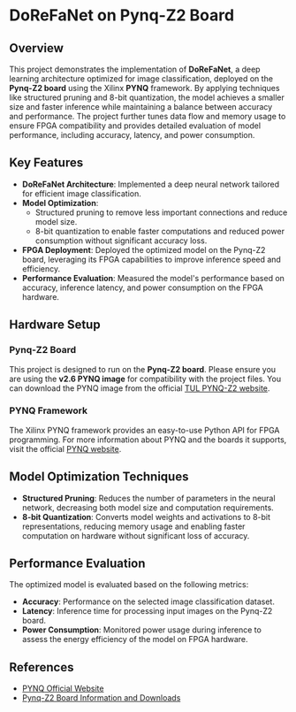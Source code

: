 # DoReFaNet on Pynq-Z2 Board

## Overview

This project demonstrates the implementation of **DoReFaNet**, a deep learning architecture optimized for image classification, deployed on the **Pynq-Z2 board** using the Xilinx **PYNQ** framework. By applying techniques like structured pruning and 8-bit quantization, the model achieves a smaller size and faster inference while maintaining a balance between accuracy and performance. The project further tunes data flow and memory usage to ensure FPGA compatibility and provides detailed evaluation of model performance, including accuracy, latency, and power consumption.

## Key Features
- **DoReFaNet Architecture**: Implemented a deep neural network tailored for efficient image classification.
- **Model Optimization**: 
  - Structured pruning to remove less important connections and reduce model size.
  - 8-bit quantization to enable faster computations and reduced power consumption without significant accuracy loss.
- **FPGA Deployment**: Deployed the optimized model on the Pynq-Z2 board, leveraging its FPGA capabilities to improve inference speed and efficiency.
- **Performance Evaluation**: Measured the model's performance based on accuracy, inference latency, and power consumption on the FPGA hardware.

## Hardware Setup

### Pynq-Z2 Board
This project is designed to run on the **Pynq-Z2 board**. Please ensure you are using the **v2.6 PYNQ image** for compatibility with the project files. You can download the PYNQ image from the official [TUL PYNQ-Z2 website](https://www.tulembedded.com/FPGA/ProductsPYNQ-Z2.html).

### PYNQ Framework
The Xilinx PYNQ framework provides an easy-to-use Python API for FPGA programming. For more information about PYNQ and the boards it supports, visit the official [PYNQ website](https://www.pynq.io/boards.html).

## Model Optimization Techniques

- **Structured Pruning**: Reduces the number of parameters in the neural network, decreasing both model size and computation requirements.
- **8-bit Quantization**: Converts model weights and activations to 8-bit representations, reducing memory usage and enabling faster computation on hardware without significant loss of accuracy.

## Performance Evaluation

The optimized model is evaluated based on the following metrics:
- **Accuracy**: Performance on the selected image classification dataset.
- **Latency**: Inference time for processing input images on the Pynq-Z2 board.
- **Power Consumption**: Monitored power usage during inference to assess the energy efficiency of the model on FPGA hardware.

## References

- [PYNQ Official Website](https://www.pynq.io/boards.html)
- [Pynq-Z2 Board Information and Downloads](https://www.tulembedded.com/FPGA/ProductsPYNQ-Z2.html)
